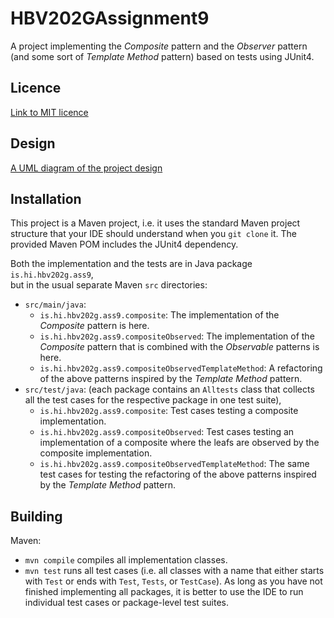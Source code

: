 # HBV202GAssignment9
A project implementing the *Composite* pattern and the *Observer* pattern 
(and some sort of *Template Method* pattern) based on tests using JUnit4.

## Licence
[Link to MIT licence](./LICENSE)

## Design
[A UML diagram of the project design](./src/site/markdown/design.md)

## Installation

This project is a Maven project, i.e. it uses the standard Maven project structure that your IDE should understand 
when you `git clone` it. The provided Maven POM includes the JUnit4 dependency.

Both the implementation and the tests are in Java package `is.hi.hbv202g.ass9`,  
but in the usual separate Maven `src` directories:

- `src/main/java`:
  - `is.hi.hbv202g.ass9.composite`: The implementation of the *Composite* pattern is here. 
  - `is.hi.hbv202g.ass9.compositeObserved`: The implementation of the *Composite* pattern that is combined with the 
    *Observable* patterns is here. 
  - `is.hi.hbv202g.ass9.compositeObservedTemplateMethod`: A refactoring of the above patterns inspired by the *Template Method* pattern.
- `src/test/java`: (each package contains an `Alltests` class that collects all the test cases for the respective 
  package in one test suite),
  - `is.hi.hbv202g.ass9.composite`: Test cases testing a composite implementation.
  - `is.hi.hbv202g.ass9.compositeObserved`: Test cases testing an implementation of a composite where the leafs are 
   observed by the composite implementation.
  - `is.hi.hbv202g.ass9.compositeObservedTemplateMethod`: The same test cases for testing the refactoring of the 
     above patterns inspired by the *Template Method* pattern.

## Building

Maven:

- `mvn compile` compiles all implementation classes.
- `mvn test` runs all test cases (i.e. all classes with a name that either starts with `Test` or ends with `Test`, 
  `Tests`, or `TestCase`). As long as you have not finished implementing all packages, it is better to use the IDE to
  run individual test cases or package-level test suites.

